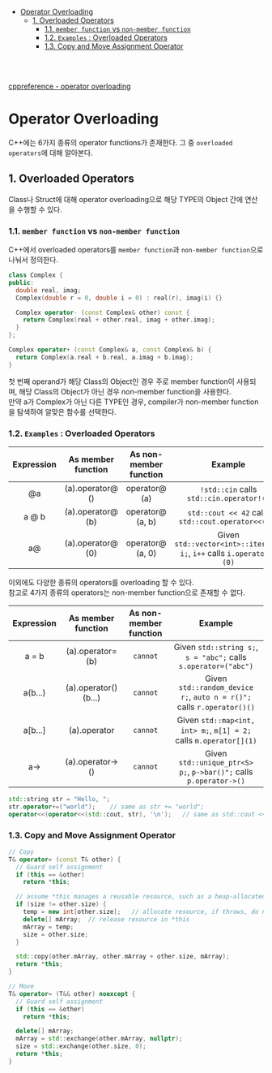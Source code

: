 - [Operator Overloading](#operator-overloading)
  - [1. Overloaded Operators](#1-overloaded-operators)
    - [1.1. `member function` vs `non-member function`](#11-member-function-vs-non-member-function)
    - [1.2. `Examples` : Overloaded Operators](#12-examples--overloaded-operators)
    - [1.3. Copy and Move Assignment Operator](#13-copy-and-move-assignment-operator)

<br><br>

[ cppreference - operator overloading ](https://en.cppreference.com/w/cpp/language/operators)   
# Operator Overloading
C++에는 6가지 종류의 operator functions가 존재한다. 그 중 `overloaded operators`에 대해 알아본다.   

## 1. Overloaded Operators
Class나 Struct에 대해 operator overloading으로 해당 TYPE의 Object 간에 연산을 수행할 수 있다.   

### 1.1. `member function` vs `non-member function`
C++에서 overloaded operators를 `member function`과 `non-member function`으로 나눠서 정의한다.   
```cpp
class Complex {
public:
  double real, imag;
  Complex(double r = 0, double i = 0) : real(r), imag(i) {}

  Complex operator- (const Complex& other) const {
    return Complex(real + other.real, imag + other.imag);
  }
};

Complex operator+ (const Complex& a, const Complex& b) {
  return Complex(a.real + b.real, a.imag + b.imag);
}
```
첫 번째 operand가 해당 Class의 Object인 경우 주로 member function이 사용되며, 해당 Class의 Object가 아닌 경우 non-member function을 사용한다.   
만약 a가 Complex가 아닌 다른 TYPE인 경우, compiler가 non-member function을 탐색하여 알맞은 함수를 선택한다.   
 
### 1.2. `Examples` : Overloaded Operators

| Expression | As member function | As non-member function | Example |
|:---:|:---:|:---:|:---:|
| @a | (a).operator@ () | operator@ (a) | `!std::cin` calls `std::cin.operator!()` |
| a @ b | (a).operator@ (b) | operator@ (a, b) | `std::cout << 42` calls `std::cout.operator<<(42)` |
| a@ | (a).operator@ (0) | operator@ (a, 0) | Given `std::vector<int>::iterator i;`, `i++` calls `i.operator++(0)` |

이외에도 다양한 종류의 operators를 overloading 할 수 있다.   
참고로 4가지 종류의 operators는 non-member function으로 존재할 수 없다.   

| Expression | As member function | As non-member function | Example |
|:---:|:---:|:---:|:---:|
| a = b | (a).operator= (b) | `cannot` | Given `std::string s;`, `s = "abc";` calls `s.operator=("abc")` |
| a(b...) | (a).operator()(b...) | `cannot` | Given `std::random_device r;`, `auto n = r()";` calls `r.operator()()` |
| a[b...] | (a).operator[](b...) | `cannot` | Given `std::map<int, int> m;`, `m[1] = 2;` calls `m.operator[](1)` |
| a-> | (a).operator-> () | `cannot` | Given `std::unique_ptr<S> p;`, `p->bar()";` calls `p.operator->()` |

```cpp
std::string str = "Hello, ";
str.operator+=("world");    // same as str += "world";
operator<<(operator<<(std::cout, str), '\n');   // same as std::cout << str << '\n';
```

### 1.3. Copy and Move Assignment Operator
```cpp
// Copy
T& operator= (const T& other) {
  // Guard self assignment
  if (this == &other)
    return *this;

  // assume *this manages a reusable resource, such as a heap-allocated buffer mArray
  if (size != other.size) {
    temp = new int[other.size];   // allocate resource, if throws, do noting
    delete[] mArray;  // release resource in *this
    mArray = temp;
    size = other.size;
  }

  std::copy(other.mArray, other.mArray + other.size, mArray);
  return *this;
}
```
```cpp
// Move
T& operator= (T&& other) noexcept {
  // Guard self assignment
  if (this == &other) 
    return *this;

  delete[] mArray;
  mArray = std::exchange(other.mArray, nullptr);
  size = std::exchange(other.size, 0);
  return *this;
}
```
